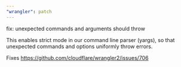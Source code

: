 ```yaml
---
"wrangler": patch
---
```


fix: unexpected commands and arguments should throw

This enables strict mode in our command line parser (yargs), so that unexpected commands and options uniformly throw errors.

Fixes https://github.com/cloudflare/wrangler2/issues/706
